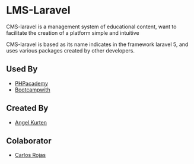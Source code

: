 # LMS-Laravel

CMS-laravel is a management system of educational content, want to facilitate the creation of a platform simple and intuitive

CMS-laravel is based as its name indicates in the framework laravel 5, and uses various packages created by other developers.

Used By
-------------

+ [PHPacademy](http://phpacademy.co)
+ [Bootcampwith](http://bootcampwith.us)


Created By
-----------

+ [Angel Kurten](http://twitter.com/AngelKurten)

Colaborator
---------
+ [Carlos Rojas](http://twitter.com/carlosrojas_o)
